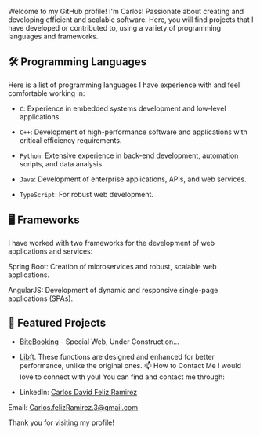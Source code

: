 Welcome to my GitHub profile! I'm Carlos! Passionate about creating and developing efficient and scalable software. Here, you will find projects that I have developed or contributed to, using a variety of programming languages and frameworks.

## 🛠 Programming Languages
Here is a list of programming languages I have experience with and feel comfortable working in:

- `C`: Experience in embedded systems development and low-level applications.

- `C++`: Development of high-performance software and applications with critical efficiency requirements.

- `Python`: Extensive experience in back-end development, automation scripts, and data analysis.

- `Java`: Development of enterprise applications, APIs, and web services.

- `TypeScript`: For robust web development.
## 🖥️ Frameworks
I have worked with two frameworks for the development of web applications and services:

Spring Boot: Creation of microservices and robust, scalable web applications.

AngularJS: Development of dynamic and responsive single-page applications (SPAs).
## 📂 Featured Projects

- [BiteBooking](URL-del-proyecto) - Special Web, Under Construction...

- [Libft](https://github.com/CarlosDavidFelizRamirez/Libft42). These functions are designed and enhanced for better performance, unlike the original ones.
📫 How to Contact Me
I would love to connect with you! You can find and contact me through:

- LinkedIn: [Carlos David Feliz Ramirez](https://www.linkedin.com/in/carlos-david-f%C3%A9liz-ram%C3%ADrez-99220a184/?trk=public-profile-join-page)

Email: Carlos.felizRamirez.3@gmail.com

Thank you for visiting my profile!
